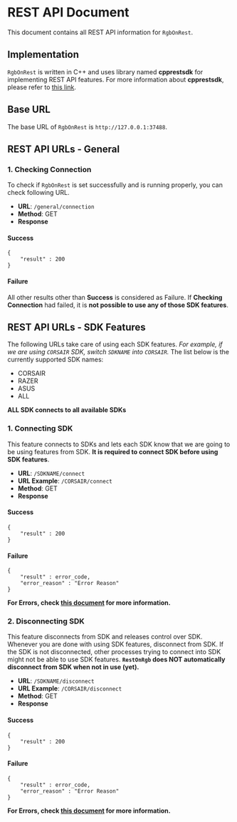 # REST API Document
This document contains all REST API information for `RgbOnRest`.

## Implementation
`RgbOnRest` is written in C++ and uses library named  **cpprestsdk** for implementing REST API features. For more information about **cpprestsdk**, please refer to [this link](https://github.com/microsoft/cpprestsdk). 

## Base URL
The base URL of `RgbOnRest` is `http://127.0.0.1:37488`.

## REST API URLs - General
### 1. Checking Connection
To check if `RgbOnRest` is set successfully and is running properly, you can check following URL.
- **URL**: `/general/connection`
- **Method**: GET
- **Response**

#### Success
```
{
	"result" : 200
}
```
#### Failure
All other results other than **Success** is considered as Failure. If **Checking Connection** had failed, it is **not possible to use any of those SDK features**.

## REST API URLs - SDK Features
The following URLs take care of using each SDK features. *For example, if we are using `CORSAIR` SDK, switch `SDKNAME` into `CORSAIR`.* The list below is the currently supported SDK names:
- CORSAIR
- RAZER
- ASUS
- ALL

**ALL SDK connects to all available SDKs**

### 1. Connecting SDK
This feature connects to SDKs and lets each SDK know that we are going to be using features from SDK. **It is required to connect SDK before using SDK features**. 

- **URL**: `/SDKNAME/connect`
- **URL Example**: `/CORSAIR/connect`
- **Method**: GET
- **Response**

#### Success
```
{
	"result" : 200
}
```
#### Failure
```
{
	"result" : error_code,
	"error_reason" : "Error Reason"
}
```
**For Errors, check [this document](https://github.com/gooday2die/RgbOnRest/blob/main/GitHub/Errors.md) for more information.**

### 2. Disconnecting SDK
This feature disconnects from SDK and releases control over SDK. Whenever you are done with using SDK features, disconnect from SDK.  If the SDK is not disconnected, other processes trying to connect into SDK might not be able to use SDK features. **`RestOnRgb` does NOT automatically disconnect from SDK when not in use (yet).**

- **URL**: `/SDKNAME/disconnect`
- **URL Example**: `/CORSAIR/disconnect`
- **Method**: GET
- **Response**

#### Success
```
{
	"result" : 200
}
```
#### Failure
```
{
	"result" : error_code,
	"error_reason" : "Error Reason"
}
```
**For Errors, check [this document](https://github.com/gooday2die/RgbOnRest/blob/main/GitHub/Errors.md) for more information.**
